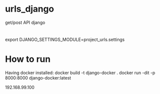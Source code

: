# urls_django
get/post API django

#
export DJANGO_SETTINGS_MODULE=project_urls.settings

# How to run
Having docker installed:
docker build -t django-docker .
docker run -dit -p 8000:8000 django-docker:latest

192.168.99.100